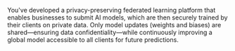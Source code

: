 You've developed a privacy-preserving federated learning platform that enables businesses to submit AI models, which are then securely trained by their clients on private data. Only model updates (weights and biases) are shared—ensuring data confidentiality—while continuously improving a global model accessible to all clients for future predictions.
